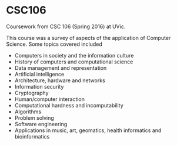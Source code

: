 # CSC106
Coursework from CSC 106 (Spring 2016) at UVic.

This course was a survey of aspects of the application of Computer Science. 
Some topics covered included
- Computers in society and the information culture
- History of computers and computational science
- Data management and representation
- Artificial intelligence
- Architecture, hardware and networks
- Information security
- Cryptography
- Human/computer interaction
- Computational hardness and incomputability
- Algorithms
- Problem solving
- Software engineering
- Applications in music, art, geomatics, health informatics and bioinformatics
